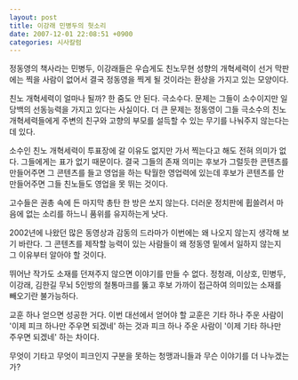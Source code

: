 ```yaml
---
layout: post
title: 이강래 민병두의 헛소리
date: 2007-12-01 22:08:51 +0900
categories: 시사칼럼
---
```

정동영의 책사라는 민병두, 이강래들은 우습게도 친노무현 성향의 개혁세력이 선거 막판에는 찍을 사람이 없어서 결국 정동영을 찍게 될 것이라는 환상을 가지고 있는 모양이다. 
  

  
친노 개혁세력이 얼마나 될까? 한 줌도 안 된다. 극소수다. 문제는 그들이 소수이지만 일당백의 선동능력을 가지고 있다는 사실이다. 더 큰 문제는 정동영이 그들 극소수의 친노 개혁세력들에게 주변의 친구와 고향의 부모를 설득할 수 있는 무기를 나눠주지 않는다는데 있다.
  

  
소수인 친노 개혁세력이 투표장에 갈 이유도 없지만 가서 찍는다고 해도 전혀 의미가 없다. 그들에게는 표가 없기 때문이다. 결국 그들의 존재 의미는 후보가 그럴듯한 콘텐츠를 만들어주면 그 콘텐츠를 들고 영업을 하는 탁월한 영업력에 있는데 후보가 콘텐츠를 안 만들어주면 그들 친노들도 영업을 못 뛰는 것이다.
  

  
고수들은 권총 속에 든 마지막 총탄 한 방은 쏘지 않는다. 더러운 정치판에 휩쓸려서 마음에 없는 소리를 하느니 품위를 유지하는게 낫다. 
  

  
2002년에 나왔던 많은 동영상과 감동의 드라마가 이번에는 왜 나오지 않는지 생각해 보기 바란다. 그 콘텐츠를 제작할 능력이 있는 사람들이 왜 정동영 밑에서 일하지 않는지 그 이유부터 알아야 할 것이다.
  

  
뛰어난 작가도 소재를 던져주지 않으면 이야기를 만들 수 없다. 정청래, 이상호, 민병두, 이강래, 김한길 무뇌 5인방의 철통마크를 뚫고 후보 가까이 접근하여 의미있는 소재를 빼오기란 불가능하다.
  

  
교훈 하나 얻으면 성공한 거다. 이번 대선에서 얻어야 할 교훈은 기타 하나 주운 사람이 '이제 피크 하나만 주우면 되겠네' 하는 것과 피크 하나 주운 사람이 '이제 기타 하나만 주우면 되겠네' 하는 차이다. 
  

  
무엇이 기타고 무엇이 피크인지 구분을 못하는 청맹과니들과 무슨 이야기를 더 나누겠는가?